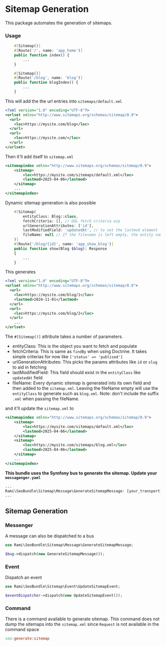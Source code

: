 Sitemap Generation
==================

This package automates the generation of sitemaps.

### Usage

```php
    #[Sitemap()]
    #[Route('/', name: 'app_home')]
    public function index() {
        ...
    }

    #[Sitemap()]
    #[Route('/blog', name: 'blog')]
    public function blogIndex() {
        ...
    }
```
This will add the the url entries into `sitemaps/default.xml` 
```xml 
<?xml version="1.0" encoding="UTF-8"?>
<urlset xmlns="http://www.sitemaps.org/schemas/sitemap/0.9">
  <url>
    <loc>https://mysite.com/blog</loc>
  </url>
  <url>
    <loc>https://mysite.com/</loc>
  </url>
</urlset>
```

Then it'll add itself to `sitemap.xml`
```xml
<sitemapindex xmlns="http://www.sitemaps.org/schemas/sitemap/0.9"> 
    <sitemap>
        <loc>https://mysite.com/sitemaps/default.xml</loc>
        <lastmod>2025-04-06</lastmod>
    </sitemap>
    ...
</sitemapindex>
```

Dynamic sitemap generation is also possible

```php
    #[Sitemap(
        entityClass: Blog::class,
        fetchCriteria: [], // DQL fetch criteria wip
        urlGenerationAttributes: ['id'],
        lastModifiedField: 'updatedAt', // to set the lastmod element
        fileName: null // If the filename is left empty, the entity name is used like blog.xml
    )]
    #[Route('/blog/{id}', name: 'app_show_blog')]
    public function show(Blog $blog): Response
    {
        ...
    }
```
This generates 
```xml
<?xml version="1.0" encoding="UTF-8"?>
<urlset xmlns="http://www.sitemaps.org/schemas/sitemap/0.9">
  <url>
    <loc>https://mysite.com/blog/1</loc>
    <lastmod>2024-11-01</lastmod>
  </url>
  <url>
    <loc>https://mysite.com/blog/2</loc>
  </url>
    ...
</urlset>
```

The `#[Sitemap()]` attribute takes a number of parameters.
-   entityClass: This is the object you want to fetch and populate
-   fetchCriteria: This is same as `findBy` when using Doctrine. It takes simple criterias for now like `['status' => 'publised']`
-   urlGenerationAttributes: This picks the params attributes like `id` or `slug` to aid in fetching
-   lastModifiedField: This field should exist in the `entityClass` like `updatedAt` field
-   fileName: Every dynamic sitemap is generated into its own field and then added to the `sitemap.xml`. Leaving the fileName empty will use the `entityClass` to generate such as `blog.xml`. Note: don't include the suffix `.xml` when passing the fileName.

and it'll update the `sitemap.xml` to

```xml
<sitemapindex xmlns="http://www.sitemaps.org/schemas/sitemap/0.9"> 
    <sitemap>
        <loc>https://mysite.com/sitemaps/default.xml</loc>
        <lastmod>2025-04-06</lastmod>
    </sitemap>
    <sitemap>
        <loc>https://mysite.com/sitemaps/blog.xml</loc>
        <lastmod>2025-04-06</lastmod>
    </sitemap>
    ...
</sitemapindex>
```

**This bundle uses the Symfony bus to generate the sitemap. Update your `messagenger.yaml`**
```php
...
Rami\SeoBundle\Sitemap\Message\GenerateSitemapMessage: [your_transport]
...
```

## Sitemap Generation

### Messenger
A message can also be dispatched to a bus
```php
use Rami\SeoBundle\Sitemap\Message\GenerateSitemapMessage;

$bug->dispatch(new GenerateSitemapMessage());
```

### Event
Dispatch an event
```php 
use Rami\SeoBundle\Sitemap\Event\UpdateSitemapEvent;

$eventDispatcher->dispatch(new UpdateSitemapEvent());
```

### Command
There is a command available to generate sitemap. This command does not dump the sitemaps into the `sitemap.xml` since `Request` is not available in the command space
```makefile
seo:generate:sitemap
```
